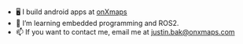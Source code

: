 - 🖥️ I build android apps at [onXmaps](https://www.onxmaps.com/)
- 🌱 I’m learning embedded programming and ROS2.
- 📫 If you want to contact me, email me at justin.bak@onxmaps.com

